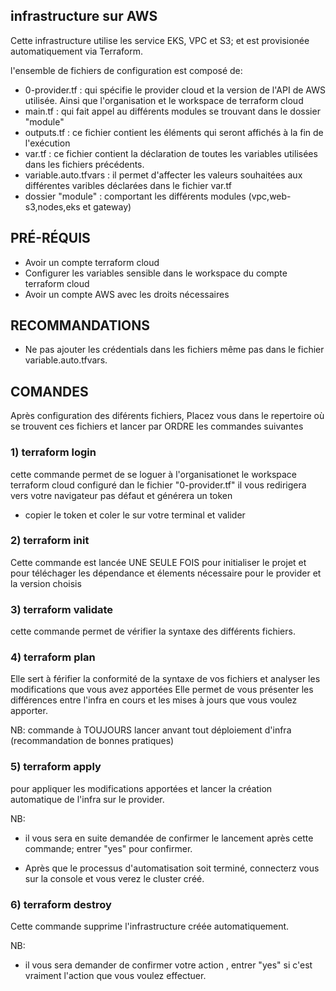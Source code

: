 

## infrastructure sur AWS

Cette infrastructure utilise les service EKS, VPC et S3; et est provisionée automatiquement via Terraform.



l'ensemble de fichiers de configuration est composé de:
* 0-provider.tf : qui spécifie le provider cloud et la version de l'API de AWS utilisée. Ainsi que l'organisation et le workspace de terraform cloud
* main.tf : qui fait appel au différents modules se trouvant dans le dossier "module"
* outputs.tf : ce fichier contient les éléments qui seront affichés à la fin de l'exécution
* var.tf : ce fichier contient la déclaration de toutes les variables utilisées dans les fichiers précédents.
* variable.auto.tfvars : il permet d'affecter les valeurs souhaitées aux différentes varibles déclarées dans le fichier var.tf
* dossier "module" : comportant les différents modules (vpc,web-s3,nodes,eks et gateway)

## PRÉ-RÉQUIS

* Avoir un compte terraform cloud
* Configurer les variables sensible dans le workspace du compte terraform cloud
* Avoir un compte AWS avec les droits nécessaires

## RECOMMANDATIONS

* Ne pas ajouter les crédentials dans les fichiers même pas dans le fichier variable.auto.tfvars.

## COMANDES

Après configuration des diférents fichiers, Placez vous dans le repertoire où se trouvent ces fichiers et lancer par ORDRE les commandes suivantes

### 1) terraform login
cette commande permet de se loguer à l'organisationet le workspace terraform cloud configuré dan le fichier "0-provider.tf"
il vous redirigera vers votre navigateur pas défaut et générera un token
* copier le token et coler le sur votre terminal et valider

### 2) terraform init 

Cette commande est lancée UNE SEULE FOIS pour initialiser le projet et pour téléchager les dépendance et élements nécessaire pour le provider et la version choisis

### 3) terraform validate

cette commande permet de vérifier la syntaxe des différents fichiers.

### 4) terraform plan
 
Elle sert à férifier la conformité de la syntaxe de vos fichiers et analyser les modifications que vous avez apportées
Elle permet de vous présenter les différences entre l'infra en cours et les mises à jours que vous voulez apporter.
 
 NB: commande à TOUJOURS lancer anvant tout déploiement d'infra (recommandation de bonnes pratiques)

### 5) terraform apply

pour appliquer les modifications apportées et lancer la création automatique de l'infra sur le provider.

NB:     

* il vous sera en suite demandée de confirmer le lancement après cette commande; entrer "yes" pour confirmer.

- Après que le processus d'automatisation soit terminé, connecterz vous sur la console et vous verez le cluster créé. 

### 6) terraform destroy

Cette commande supprime l'infrastructure créée automatiquement.

NB:     
* il vous sera demander de confirmer votre action , entrer "yes" si c'est vraiment l'action que vous voulez effectuer.